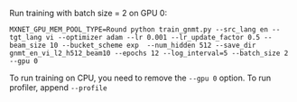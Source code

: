 Run training with batch size = 2 on GPU 0:
```
MXNET_GPU_MEM_POOL_TYPE=Round python train_gnmt.py --src_lang en --tgt_lang vi --optimizer adam --lr 0.001 --lr_update_factor 0.5 --beam_size 10 --bucket_scheme exp  --num_hidden 512 --save_dir gnmt_en_vi_l2_h512_beam10 --epochs 12 --log_interval=5 --batch_size 2 --gpu 0
```
To run training on CPU, you need to remove the `--gpu 0` option.
To run profiler, append `--profile`
